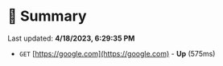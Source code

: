 # 📖 Summary
Last updated: **4/18/2023, 6:29:35 PM**

- `GET` [https://google.com](https://google.com) - **Up** (575ms)
